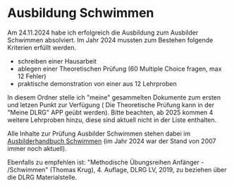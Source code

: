 # Ausbildung Schwimmen

Am 24.11.2024 habe ich erfolgreich die Ausbildung zum Ausbilder Schwimmen absolviert.
Im Jahr 2024 mussten zum Bestehen folgende Kriterien erfüllt werden.

- schreiben einer Hausarbeit 
- ablegen einer Theoretischen Prüfung (60 Multiple Choice fragen, max 12 Fehler)
- praktische demonstration von einer aus 12 Lehrproben

In diesem Ordner stelle ich "meine" gesammelten Dokumente zum ersten und letzen Punkt zur Verfügung ( Die Theoretische Prüfung kann in der "Meine DLRG" APP geübt werden). Bitte beachten, ab 2025 kommen 4 weitere Lehrproben hinzu, diese sind aktuell nicht in der Liste enthalten.

Alle Inhalte zur Prüfung Ausbilder Schwimmen stehen dabei im [Ausbilderhandbuch Schwimmen](https://www.flotteflosseingelheim.de/wp-content/uploads/2022/12/DLRG-Ausbilderhandbuch-Schwimmen-lernen.pdf) (im Jahr 2024 war der Stand von 2007 immer noch aktuell).

Ebenfalls zu empfehlen ist: "Methodische Übungsreihen Anfänger - /Schwimmen" (Thomas Krug), 4. Auflage, DLRG LV, 2019, zu beziehen über die DLRG Materialstelle.